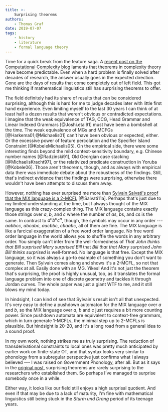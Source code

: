 ```yaml
---
title: >-
    Surprising theorems
authors:
    - Thomas Graf
date: 2019-07-07
tags:
    - history
    - literature
    - formal language theory
---
```


<!-- START_SUMMARY_BLOCK -->
Time for a quick break from the feature saga.
A [recent post on the Computational Complexity blog](https://blog.computationalcomplexity.org/2019/06/what-happened-to-surprising-theorems.html) laments that theorems in complexity theory have become predictable.
Even when a hard problem is finally solved after decades of research, the answer usually goes in the expected direction.
Gone are the days of results that come completely out of left field.
This got me thinking if mathematical linguistics still has surprising theorems to offer.
<!-- END_SUMMARY_BLOCK -->

The field definitely had its share of results that can be considered surprising, although this is hard for me to judge decades later with little first hand experience.
Even limiting myself to the last 30 years I can think of at least half a dozen results that weren't obvious or contradicted expectations.
I imagine that the weak equivalence of TAG, CCG, Head Grammar and Linear Indexed Grammars [@Joshi.etal91] must have been a bombshell at the time.
The weak equivalence of MGs and MCFGs [@Harkema01;@Michaelis01] can't have been obvious or expected, either.
Or the excessive power of feature percolation and the Specifier Island Constraint [@KobeleMichaelis05].
On the empirical side, there were some interesting finds beyond the mild context-sensitivity boundary, e.g. Chinese number names [@Radzinski91], Old Georgian case stacking [@MichaelisKracht97], or the relativized predicate construction in Yoruba [@Kobele06].
Those aren't theorems, though, and as always with empirical data there was immediate debate about the robustness of the findings.
Still, that's indirect evidence that the findings were surprising, otherwise there wouldn't have been attempts to discuss them away.

However, nothing has ever surprised me more than [Sylvain Salvati's proof that the MIX language is a 2-MCFL](https://hal.inria.fr/inria-00564552/document) [@Salvati11a].
Perhaps that's just due to my limited understanding at the time, but I always thought of the MIX language as this crazy-complex thing.
The MIX language contains exactly those strings over *a*, *b*, and *c* where the number of *a*s, *b*s, and *c*s is the same.
In contrast to $a^n b^n c^n$, though, the symbols may occur in any order --- *aabbcc*, *abcabc*, *aacbbc*, *cbaabc*, all of them are fine.
The MIX language is like a farcical exaggeration of a free word order language.
No free word order language in the world allows you to shuffle the words in any arbitrary order.
You simply can't infer from the well-formedness of *That John thinks that Bill surprised Mary surprised Bill* that *Bill that that Mary surprised John Bill thinks surprised* is well-formed.
No language is that free.
Except the MIX language, so it was always a go-to example of something you don't want to generate.
Then Sylvain comes along and shows it's a 2-MCFL, so not that complex at all.
Easily done with an MG.
Yikes!
And it's not just the theorem that's surprising, the proof is highly unusual, too, as it translates the formal language problem into one of discrete geometry and tackles it through Jordan curves.
The whole paper was just a giant WTF to me, and it still blows my mind today.

In hindsight, I can kind of see that Sylvain's result isn't all that unexpected.
It's very easy to define a pushdown automaton for the MIX language over *a* and *b*, so the MIX language over *a*, *b* and *c* just requires a bit more counting power.
Since pushdown automata are equivalent to context-free grammars, which in turn generate 1-MCFLs, the minimal step up to 2-MCFLs is plausible.
But hindsight is 20-20, and it's a long road from a general idea to a sound proof.

In my own work, nothing strikes me as truly surprising.
The reduction of transderivational constraints to local ones was pretty much anticipated by earlier work on finite-state OT, and that syntax looks very similar to phonology from a subregular perspective just confirms what I always believed --- I was raised on Government Phonology, after all.
But as it says in the [original post](https://blog.computationalcomplexity.org/2019/06/what-happened-to-surprising-theorems.html), surprising theorems are rarely surprising to the researchers who established them.
So perhaps I've managed to surprise somebody once in a while.

Either way, it looks like our field still enjoys a high surprisal quotient.
And even if that may be due to a lack of maturity, I'm fine with mathematical linguistics still being stuck in the *Sturm und Drang* period of its teenage years.

